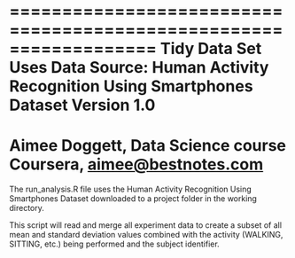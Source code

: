 ==================================================================
Tidy Data Set 
Uses Data Source: Human Activity Recognition Using Smartphones Dataset Version 1.0
==================================================================
Aimee Doggett, Data Science course Coursera, aimee@bestnotes.com
==================================================================

The run_analysis.R file uses the Human Activity Recognition Using Smartphones Dataset downloaded to a project folder in 
the working directory.  

This script will read and merge all experiment data to create a subset 
of all mean and standard deviation values combined with the activity (WALKING, SITTING, etc.) being performed and the subject identifier.
